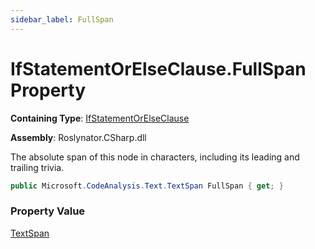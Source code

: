 ```yaml
---
sidebar_label: FullSpan
---
```


# IfStatementOrElseClause\.FullSpan Property

**Containing Type**: [IfStatementOrElseClause](../index.md)

**Assembly**: Roslynator\.CSharp\.dll

  
The absolute span of this node in characters, including its leading and trailing trivia\.

```csharp
public Microsoft.CodeAnalysis.Text.TextSpan FullSpan { get; }
```

### Property Value

[TextSpan](https://docs.microsoft.com/en-us/dotnet/api/microsoft.codeanalysis.text.textspan)

